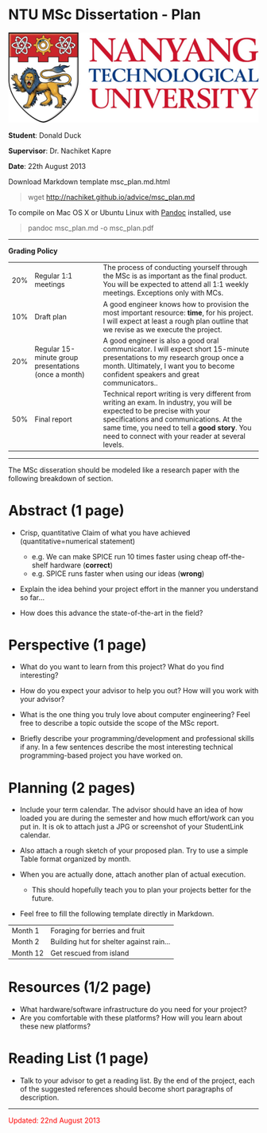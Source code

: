 # NTU MSc Dissertation - Plan

![](ntu.jpg)

**Student**: Donald Duck 

**Supervisor**: Dr. Nachiket Kapre 

**Date**: 22th August 2013 

Download Markdown template msc_plan.md.html <br>

> wget http://nachiket.github.io/advice/msc_plan.md

To compile on Mac OS X or Ubuntu Linux with
[Pandoc](http://johnmacfarlane.net/pandoc) installed, use

> pandoc msc_plan.md -o msc_plan.pdf

<hr>

**Grading Policy** <br>

| | | |
|:--|:--|:--|
|20% | Regular 1:1 meetings | The process of conducting yourself through the MSc is as important as the final product. You will be expected to attend all 1:1 weekly meetings. Exceptions only with MCs. |
|10% | Draft plan | A good engineer knows how to provision the most important resource: **time**, for his project. I will expect at least a rough plan outline that we revise as we execute the project. | 
|20% | Regular 15-minute group presentations (once a month) | A good engineer is also a good oral communicator. I will expect short 15-minute presentations to my research group once a month. Ultimately, I want you to become confident speakers and great communicators.. |
|50% | Final report | Technical report writing is very different from writing an exam. In industry, you will be expected to be precise with your specifications and communications. At the same time, you need to tell a **good story**. You need to connect with your reader at several levels. |

<hr>

The MSc disseration should be modeled like a research paper with the following
breakdown of section. 

# Abstract (1 page)

- Crisp, quantitative Claim of what you have achieved (quantitative=numerical
  statement)
	- e.g. We can make SPICE run 10 times faster using cheap off-the-shelf
	  hardware (**correct**)
	- e.g. SPICE runs faster when using our ideas (**wrong**)

- Explain the idea behind your project effort in the manner you understand so far...

- How does this advance the state-of-the-art in the field?

# Perspective (1 page) 

- What do you want to learn from this project? What do you find interesting?

- How do you expect your advisor to help you out? How will you work with your advisor?

- What is the one thing you truly love about computer engineering? Feel free to
  describe a topic outside the scope of the MSc report.

- Briefly describe your programming/development and professional skills if any.
  In a few sentences describe the most interesting technical programming-based
  project you have worked on.

# Planning (2 pages)

- Include your term calendar. The advisor should have an idea of how loaded you
  are during the semester and how much effort/work can you put in. It is ok to
  attach just a JPG or screenshot of your StudentLink calendar.

- Also attach a rough sketch of your proposed plan. Try to use a simple Table
  format organized by month.

- When you are actually done, attach another plan of actual execution. 
	- This should hopefully teach you to plan your projects better for the
	  future.

- Feel free to fill the following template directly in Markdown.

| | |
|:--|:--|
| Month 1 | Foraging for berries and fruit |
| Month 2 | Building hut for shelter against rain... |
| Month 12 | Get rescued from island |


# Resources (1/2 page)

- What hardware/software infrastructure do you need for your project?
- Are you comfortable with these platforms? How will you learn about these new
  platforms?

# Reading List (1 page)

- Talk to your advisor to get a reading list. By the end of the project, each
  of the suggested references should become short paragraphs of description.


<hr>

<font color="red"> Updated: 22nd August 2013 </font>
